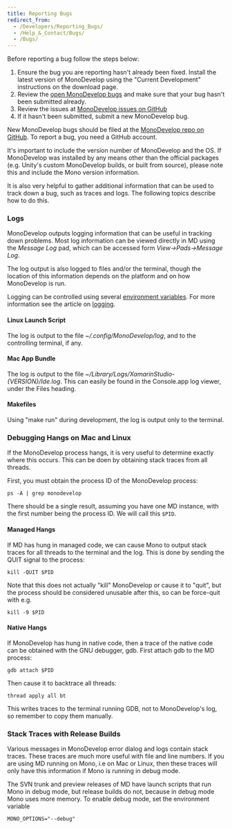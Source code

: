 ```yaml
---
title: Reporting Bugs
redirect_from:
  - /Developers/Reporting_Bugs/
  - /Help_&_Contact/Bugs/
  - /Bugs/
---
```



Before reporting a bug follow the steps below:
1.  Ensure the bug you are reporting hasn't already been fixed. Install the latest version of MonoDevelop using the "Current Development" instructions on the download page.
2.  Review the [open MonoDevelop bugs](https://bugzilla.xamarin.com/describecomponents.cgi?product=Xamarin%20Studio) and make sure that your bug hasn't been submitted already.
3.  Review the issues at [MonoDevelop issues on GitHub](https://github.com/mono/monodevelop/issues)
4.  If it hasn't been submitted, submit a new MonoDevelop bug.

New MonoDevelop bugs should be filed at the [MonoDevelop repo on GitHub](https://github.com/mono/monodevelop/issues).
To report a bug, you need a GitHub account.

It's important to include the version number of MonoDevelop and the OS. If MonoDevelop was installed by any means other than the official packages (e.g. Unity's custom MonoDevelop builds, or built from source), please note this and include the Mono version information.

It is also very helpful to gather additional information that can be used to track down a bug, such as traces and logs. The following topics describe how to do this.

### Logs

MonoDevelop outputs logging information that can be useful in tracking down problems. Most log information can be viewed directly in MD using the *Message Log* pad, which can be accessed form *View-\>Pads-\>Message Log*.

The log output is also logged to files and/or the terminal, though the location of this information depends on the platform and on how MonoDevelop is run.

Logging can be controlled using several [environment variables](/developers/articles/environment-variables/#logging). For more information see the article on [logging](/developers/articles/logging/).

#### Linux Launch Script

The log is output to the file *~/.config/MonoDevelop/log*, and to the controlling terminal, if any.

#### Mac App Bundle

The log is output to the file *~/Library/Logs/XamarinStudio-{VERSION}/Ide.log*. This can easily be found in the Console.app log viewer, under the Files heading.

#### Makefiles

Using "make run" during development, the log is output only to the terminal.

### Debugging Hangs on Mac and Linux

If the MonoDevelop process hangs, it is very useful to determine exactly where this occurs. This can be doen by obtaining stack traces from all threads.

First, you must obtain the process ID of the MonoDevelop process:

`ps -A | grep monodevelop`

There should be a single result, assuming you have one MD instance, with the first number being the process ID. We will call this `$PID`.

#### Managed Hangs

If MD has hung in managed code, we can cause Mono to output stack traces for all threads to the terminal and the log. This is done by sending the QUIT signal to the process:

`kill -QUIT $PID`

Note that this does not actually "kill" MonoDevelop or cause it to "quit", but the process should be considered unusable after this, so can be force-quit with e.g.

`kill -9 $PID`

#### Native Hangs

If MonoDevelop has hung in native code, then a trace of the native code can be obtained with the GNU debugger, gdb. First attach gdb to the MD process:

`gdb attach $PID`

Then cause it to backtrace all threads:

`thread apply all bt`

This writes traces to the terminal running GDB, not to MonoDevelop's log, so remember to copy them manually.

### Stack Traces with Release Builds

Various messages in MonoDevelop error dialog and logs contain stack traces. These traces are much more useful with file and line numbers. If you are using MD running on Mono, i.e on Mac or Linux, then these traces will only have this information if Mono is running in debug mode.

The SVN trunk and preview releases of MD have launch scripts that run Mono in debug mode, but release builds do not, because in debug mode Mono uses more memory. To enable debug mode, set the environment variable

`MONO_OPTIONS="--debug"`


